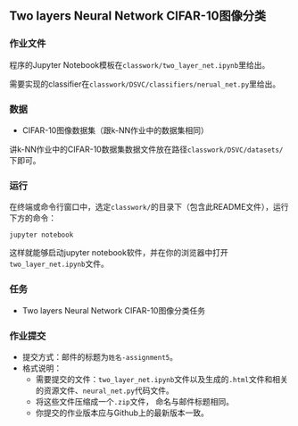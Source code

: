 ## Two layers Neural Network CIFAR-10图像分类

### 作业文件

程序的Jupyter Notebook模板在`classwork/two_layer_net.ipynb`里给出。

需要实现的classifier在`classwork/DSVC/classifiers/nerual_net.py`里给出。

### 数据

- CIFAR-10图像数据集（跟k-NN作业中的数据集相同）

讲k-NN作业中的CIFAR-10数据集数据文件放在路径`classwork/DSVC/datasets/`下即可。

### 运行

在终端或命令行窗口中，选定`classwork/`的目录下（包含此README文件），运行下方的命令：

`jupyter notebook`

这样就能够启动jupyter notebook软件，并在你的浏览器中打开`two_layer_net.ipynb`文件。

### 任务

- Two layers Neural Network CIFAR-10图像分类任务

### 作业提交

- 提交方式：邮件的标题为`姓名-assignment5`。
- 格式说明：
  - 需要提交的文件：`two_layer_net.ipynb`文件以及生成的`.html`文件和相关的资源文件、`neural_net.py`代码文件。
  - 将这些文件压缩成一个`.zip`文件， 命名与邮件标题相同。
  - 你提交的作业版本应与Github上的最新版本一致。